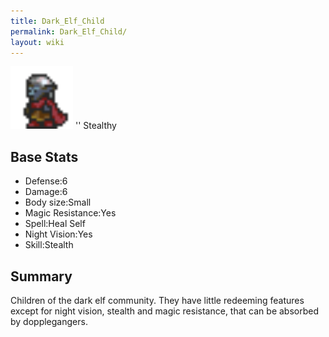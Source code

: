 ```yaml
---
title: Dark_Elf_Child
permalink: Dark_Elf_Child/
layout: wiki
---
```


<img src="Dark_elf_kid.png" title="fig:Dark_elf_kid.png" alt="Dark_elf_kid.png" width="100" />
'' Stealthy

Base Stats
----------

-   Defense:6
-   Damage:6
-   Body size:Small
-   Magic Resistance:Yes
-   Spell:Heal Self
-   Night Vision:Yes
-   Skill:Stealth

Summary
-------

Children of the dark elf community. They have little redeeming features
except for night vision, stealth and magic resistance, that can be
absorbed by dopplegangers.
